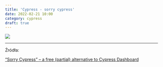 ```yaml
---
title: 'Cypress - sorry cypress'
date: 2022-02-21 10:00
category: cypress
draft: true
---
```


![](https://www.cypress.io/static/cypress-io-logo-social-share-8fb8a1db3cdc0b289fad927694ecb415.png)




----

Źródła:

[“Sorry Cypress” – a free (partial) alternative to Cypress Dashboard](https://www.zeljkovic.sh/sorry-cypress-a-free-partial-alternative-to-cypress-dashboard/)

[](https://github.com/sorry-cypress/sorry-cypress)



